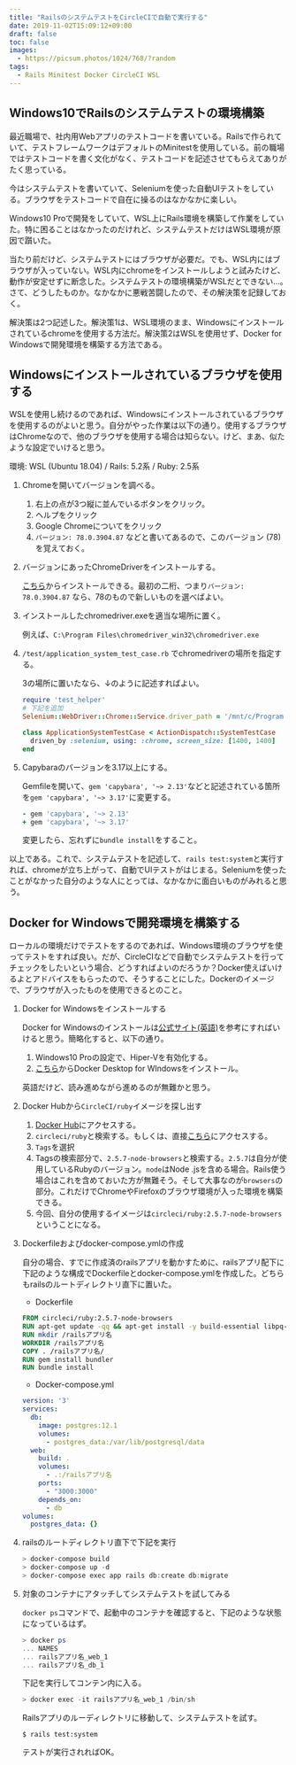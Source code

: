 ```yaml
---
title: "RailsのシステムテストをCircleCIで自動で実行する"
date: 2019-11-02T15:09:12+09:00
draft: false
toc: false
images:
  - https://picsum.photos/1024/768/?random
tags:
  - Rails Minitest Docker CircleCI WSL
---
```


## Windows10でRailsのシステムテストの環境構築

最近職場で、社内用Webアプリのテストコードを書いている。Railsで作られていて、テストフレームワークはデフォルトのMinitestを使用している。前の職場ではテストコードを書く文化がなく、テストコードを記述させてもらえてありがたく思っている。

今はシステムテストを書いていて、Seleniumを使った自動UIテストをしている。ブラウザをテストコードで自在に操るのはなかなかに楽しい。

Windows10 Proで開発をしていて、WSL上にRails環境を構築して作業をしていた。特に困ることはなかったのだけれど、システムテストだけはWSL環境が原因で躓いた。

当たり前だけど、システムテストにはブラウザが必要だ。でも、WSL内にはブラウザが入っていない。WSL内にchromeをインストールしようと試みたけど、動作が安定せずに断念した。システムテストの環境構築がWSLだとできない...。さて、どうしたものか。なかなかに悪戦苦闘したので、その解決策を記録しておく。

解決策は2つ記述した。解決策1は、WSL環境のまま、Windowsにインストールされているchromeを使用する方法だ。解決策2はWSLを使用せず、Docker for Windowsで開発環境を構築する方法である。

## Windowsにインストールされているブラウザを使用する

WSLを使用し続けるのであれば、Windowsにインストールされているブラウザを使用するのがよいと思う。自分がやった作業は以下の通り。使用するブラウザはChromeなので、他のブラウザを使用する場合は知らない。けど、まあ、似たような設定でいけると思う。

環境: WSL (Ubuntu 18.04) / Rails: 5.2系 / Ruby: 2.5系

1. Chromeを開いてバージョンを調べる。

   1. 右上の点が3つ縦に並んでいるボタンをクリック。
   2. ヘルプをクリック
   3. Google Chromeについてをクリック
   4. `バージョン: 78.0.3904.87` などと書いてあるので、このバージョン (78) を覚えておく。

2. バージョンにあったChromeDriverをインストールする。

   [こちら](https://chromedriver.chromium.org/downloads)からインストールできる。最初の二桁、つまり`バージョン: 78.0.3904.87` なら、78のもので新しいものを選べばよい。

3. インストールしたchromedriver.exeを適当な場所に置く。

   例えば、`C:\Program Files\chromedriver_win32\chromedriver.exe`

4. `/test/application_system_test_case.rb` でchromedriverの場所を指定する。

   3の場所に置いたなら、↓のように記述すればよい。

   ```ruby
   require 'test_helper'
   # 下記を追加
   Selenium::WebDriver::Chrome::Service.driver_path = '/mnt/c/Program Files/chromedriver_win32/chromedriver.exe'

   class ApplicationSystemTestCase < ActionDispatch::SystemTestCase
     driven_by :selenium, using: :chrome, screen_size: [1400, 1400]
   end
   ```

5. Capybaraのバージョンを3.17以上にする。

   Gemfileを開いて、`gem 'capybara', '~> 2.13'`などと記述されている箇所を`gem 'capybara', '~> 3.17'`に変更する。

   ```ruby
   - gem 'capybara', '~> 2.13'
   + gem 'capybara', '~> 3.17'
   ```

   変更したら、忘れずに`bundle install`をすること。

以上である。これで、システムテストを記述して、`rails test:system`と実行すれば、chromeが立ち上がって、自動でUIテストがはじまる。Seleniumを使ったことがなかった自分のような人にとっては、なかなかに面白いものがみれると思う。

## Docker for Windowsで開発環境を構築する

ローカルの環境だけでテストをするのであれば、Windows環境のブラウザを使ってテストをすれば良い。だが、CircleCIなどで自動でシステムテストを行ってチェックをしたいという場合、どうすればよいのだろうか？Docker使えばいけるよとアドバイスをもらったので、そうすることにした。Dockerのイメージで、ブラウザが入ったものを使用できるとのこと。

1. Docker for Windowsをインストールする

   Docker for Windowsのインストールは[公式サイト(英語)](https://docs.docker.com/docker-for-windows/install/)を参考にすればいけると思う。簡略化すると、以下の通り。

   1. Windows10 Proの設定で、Hiper-Vを有効化する。
   2. [こちら](https://hub.docker.com/?overlay=onboarding)からDocker Desktop for WIndowsをインストール。

   英語だけど、読み進めながら進めるのが無難かと思う。

2. Docker Hubから`CircleCI/ruby`イメージを探し出す

   1. [Docker Hub](https://hub.docker.com/)にアクセスする。
   2. `circleci/ruby`と検索する。もしくは、直接[こちら](https://hub.docker.com/r/circleci/ruby)にアクセスする。
   3. `Tags`を選択
   4. Tagsの検索部分で、`2.5.7-node-browsers`と検索する。`2.5.7`は自分が使用しているRubyのバージョン。`node`はNode .jsを含める場合。Rails使う場合はこれを含めておいた方が無難そう。そして大事なのが`browsers`の部分。これだけでChromeやFirefoxのブラウザ環境が入った環境を構築できる。
   5. 今回、自分の使用するイメージは`circleci/ruby:2.5.7-node-browsers`ということになる。
   
3. Dockerfileおよびdocker-compose.ymlの作成

   自分の場合、すでに作成済のrailsアプリを動かすために、railsアプリ配下に下記のような構成でDockerfileとdocker-compose.ymlを作成した。どちらもrailsのルートディレクトリ直下に置いた。

   - Dockerfile

   ```dockerfile
   FROM circleci/ruby:2.5.7-node-browsers
   RUN apt-get update -qq && apt-get install -y build-essential libpq-dev
   RUN mkdir /railsアプリ名
   WORKDIR /railsアプリ名
   COPY . /railsアプリ名/
   RUN gem install bundler
   RUN bundle install
   ```

   - Docker-compose.yml

   ```yaml
   version: '3'
   services:
     db:
       image: postgres:12.1
       volumes:
         - postgres_data:/var/lib/postgresql/data
     web:
       build: .
       volumes:
         - .:/railsアプリ名
       ports:
         - "3000:3000"
       depends_on:
         - db
   volumes:
     postgres_data: {}
   ```

4. railsのルートディレクトリ直下で下記を実行

   ```powershell
   > docker-compose build
   > docker-compose up -d
   > docker-compose exec app rails db:create db:migrate
   ```

5. 対象のコンテナにアタッチしてシステムテストを試してみる

   `docker ps`コマンドで、起動中のコンテナを確認すると、下記のような状態になっているはず。

   ```powershell
   > docker ps
   ... NAMES
   ... railsアプリ名_web_1
   ... railsアプリ名_db_1
   ```

   下記を実行してコンテン内に入る。

   ```powershell
   > docker exec -it railsアプリ名_web_1 /bin/sh
   ```

   Railsアプリのルーディレクトリに移動して、システムテストを試す。

   ```shell
   $ rails test:system
   ```

   テストが実行されればOK。
